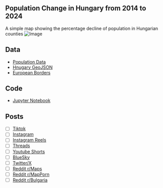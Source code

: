 ## Population Change in Hungary from 2014 to 2024
A simple map showing the percentage decline of population in Hungarian counties
![Image](https://drive.google.com/uc?export=view&id=)

## Data
* [Population Data](https://www.ksh.hu/stadat_files/nep/en/nep0034.html)
* [Hnugary GeoJSON](https://github.com/wuerdo/geoHungary/blob/master/counties.geojson)
* [European Borders](https://ec.europa.eu/eurostat/web/gisco/geodata/administrative-units/countries)

## Code
* [Jupyter Notebook](FormatData.ipynb)

## Posts
- [ ] [Tiktok]()
- [ ] [Instagram]()
- [ ] [Instagram Reels]()
- [ ] [Threads]()
- [ ] [Youtube Shorts]()
- [ ] [BlueSky]()
- [ ] [Twitter/X]()
- [ ] [Reddit r/Maps]()
- [ ] [Reddit r/MapPorn]()
- [ ] [Reddit r/Bulgaria]()
